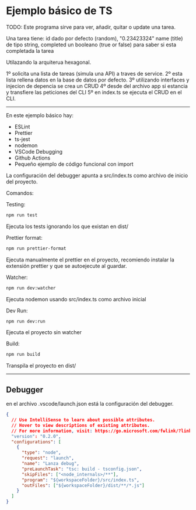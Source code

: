 # Ejemplo básico de TS

TODO:
Este programa sirve para ver, añadir, quitar o update una tarea.

Una tarea tiene:
id dado por defecto (random), "0.23423324"
name (title) de tipo string,
completed un booleano (true or false) para saber si esta completada la tarea

Utilazando la arquiterua hexagonal.

1º solicita una lista de tareas (simula una API) a traves de service.
2º esta lista rellena datos en la base de datos por defecto.
3º utilizando interfaces y injecion de depencia se crea un CRUD
4º desde del archivo app si estancia y transfiere las peticiones del CLI
5º en index.ts se ejecuta el CRUD en el CLI.




---

En este ejemplo básico hay:

- ESLint
- Prettier
- ts-jest
- nodemon
- VSCode Debugging
- Github Actions
- Pequeño ejemplo de código funcional con import

La configuración del debugger apunta a src/index.ts como archivo de inicio del proyecto.

Comandos:

Testing:

```sh
npm run test
```

Ejecuta los tests ignorando los que existan en dist/

Prettier format:

```sh
npm run prettier-format
```

Ejecuta manualmente el prettier en el proyecto, recomiendo instalar la extensión prettier y que se autoejecute al guardar.

Watcher:

```sh
npm run dev:watcher
```

Ejecuta nodemon usando src/index.ts como archivo inicial

Dev Run:

```sh
npm run dev:run
```

Ejecuta el proyecto sin watcher

Build:

```sh
npm run build
```

Transpila el proyecto en dist/

---

## Debugger

en el archivo .vscode/launch.json está la configuración del debugger.

```json
{
  // Use IntelliSense to learn about possible attributes.
  // Hover to view descriptions of existing attributes.
  // For more information, visit: https://go.microsoft.com/fwlink/?linkid=830387
  "version": "0.2.0",
  "configurations": [
    {
      "type": "node",
      "request": "launch",
      "name": "Lanza debug",
      "preLaunchTask": "tsc: build - tsconfig.json",
      "skipFiles": ["<node_internals>/**"],
      "program": "${workspaceFolder}/src/index.ts",
      "outFiles": ["${workspaceFolder}/dist/**/*.js"]
    }
  ]
}
```
